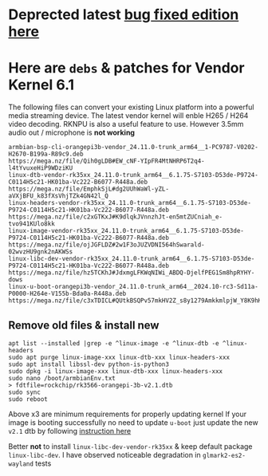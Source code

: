 # Deprected latest [bug fixed edition here](https://github.com/defencedog/orangepi3b_v2.1/tree/main/Armbian_Noble_rk6.1.75)

# Here are `debs` & patches for Vendor Kernel 6.1
The following files can convert your existing Linux platform into a powerful media streaming device. The latest vendor kernel will enble H265 / H264 video decoding. RKNPU is also a useful feature to use. However 3.5mm audio out / microphone is **not working**

```
armbian-bsp-cli-orangepi3b-vendor_24.11.0-trunk_arm64__1-PC9787-V0202-H2670-B199a-R89c9.deb
https://mega.nz/file/Qih0gLDB#EW_cNF-YIpFR4MtNHRP6T2q4-l4tYvuxeHiP9WDziKU
linux-dtb-vendor-rk35xx_24.11.0-trunk_arm64__6.1.75-S7103-D53de-P9724-C0114H5c21-HK01ba-Vc222-B6077-R448a.deb
https://mega.nz/file/EmphkSjL#dg2UUhWaWl-yZL-aVXjBFU_k83fXsVhjTZk4GN42l_Q
linux-headers-vendor-rk35xx_24.11.0-trunk_arm64__6.1.75-S7103-D53de-P9724-C0114H5c21-HK01ba-Vc222-B6077-R448a.deb
https://mega.nz/file/c2xGTKxJ#K9dlqkJVnnzhJt-en5mtZUCniah_e-tvo941KUlo8kk
linux-image-vendor-rk35xx_24.11.0-trunk_arm64__6.1.75-S7103-D53de-P9724-C0114H5c21-HK01ba-Vc222-B6077-R448a.deb
https://mega.nz/file/ojJGFLDZ#2w1F3oJUZVDNI564hSwarald-02wvzHU9gnk2nAKWSs
linux-libc-dev-vendor-rk35xx_24.11.0-trunk_arm64__6.1.75-S7103-D53de-P9724-C0114H5c21-HK01ba-Vc222-B6077-R448a.deb
https://mega.nz/file/hz5TCKhJ#JdxmgLFKWqNIWi_ABDQ-DjelfPEG1Sm8hpRYHY-dows
linux-u-boot-orangepi3b-vendor_24.11.0-trunk_arm64__2024.10-rc3-Sd11a-P0000-H264e-V155b-Bda0a-R448a.deb
https://mega.nz/file/c3xTDICL#QUtkBSQPv57mkHV2Z_s8y1279AmkkmlpjW_Y8K9hKTk
```

## Remove old files & install new
```
apt list --installed |grep -e ^linux-image -e ^linux-dtb -e ^linux-headers
sudo apt purge linux-image-xxx linux-dtb-xxx linux-headers-xxx
sudo apt install libssl-dev python-is-python3
sudo dpkg -i linux-image-xxx linux-dtb-xxx linux-headers-xxx
sudo nano /boot/armbianEnv.txt
> fdtfile=rockchip/rk3566-orangepi-3b-v2.1.dtb
sudo sync
sudo reboot
```
Above x3 are minimum requirements for properly updating kernel If your image is booting successfully no need to update `u-boot` just update the new `v2.1` dtb by following [instruction here](https://github.com/defencedog/orangepi3b_v2.1/tree/main/files_tools/vendor_Kernel6.1/Overclocked_dtb#using-this-dtb) 

Better **not** to install `linux-libc-dev-vendor-rk35xx` & keep default package `linux-libc-dev`. I have observed noticeable degradation in `glmark2-es2-wayland` tests
